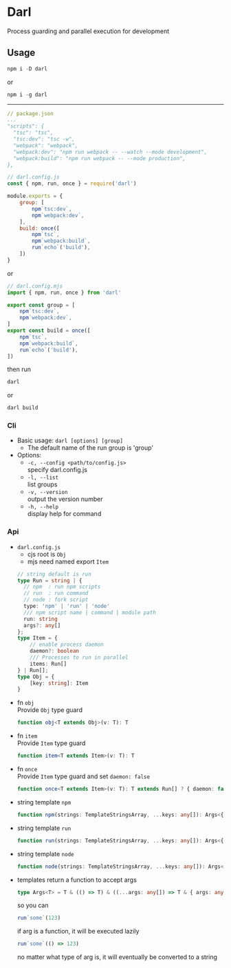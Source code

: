 # Darl
Process guarding and parallel execution for development  

## Usage
```ps1
npm i -D darl
```
or
```ps1
npm i -g darl
```
---
```yaml
// package.json
...
"scripts": {
  "tsc": "tsc",
  "tsc:dev": "tsc -w",
  "webpack": "webpack",
  "webpack:dev": "npm run webpack -- --watch --mode development",
  "webpack:build": "npm run webpack -- --mode production",
},
```
```js
// darl.config.js
const { npm, run, once } = require('darl')

module.exports = {
    group: [
        npm`tsc:dev`,
        npm`webpack:dev`,
    ],
    build: once([
        npm`tsc`,
        npm`webpack:build`,
        run`echo`('build'),
    ])
}
```
or
```js
// darl.config.mjs
import { npm, run, once } from 'darl'

export const group = [
    npm`tsc:dev`,
    npm`webpack:dev`,
]
export const build = once([
    npm`tsc`,
    npm`webpack:build`,
    run`echo`('build'),
])
```
then run
```ps1
darl
```
or
```ps1
darl build
```
### Cli
- Basic usage: `darl [options] [group]`
  * The default name of the run group is 'group'
- Options:
  - `-c, --config <path/to/config.js>`  
    specify darl.config.js   
  - `-l, --list`  
    list groups
  - `-v, --version`  
    output the version number
  - `-h, --help`  
    display help for command

### Api
- `darl.config.js`
  - cjs root is `Obj`  
  - mjs need named export `Item`  
  ```ts
  // string default is run
  type Run = string | { 
    // npm  : run npm scripts
    // run  : run command
    // node : fork script
    type: 'npm' | 'run' | 'node'
    /// npm script name | command | module path
    run: string
    args?: any[]
  };
  type Item = {
      // enable process daemon
      daemon?: boolean
      /// Processes to run in parallel
      items: Run[]
  } | Run[];
  type Obj = {
      [key: string]: Item
  }
  ```
- fn `obj`  
  Provide `Obj` type guard
  ```ts
  function obj<T extends Obj>(v: T): T
  ```
- fn `item`  
  Provide `Item` type guard
  ```ts
  function item<T extends Item>(v: T): T
  ```
- fn `once`  
  Provide `Item` type guard and set `daemon: false`
  ```ts
  function once<T extends Item>(v: T): T extends Run[] ? { daemon: false, items: T } : T & { daemon: false }
  ```
- string template `npm`
  ```ts
  function npm(strings: TemplateStringsArray, ...keys: any[]): Args<{ type: 'npm'; run: string }>
  ```
- string template `run`
  ```ts
  function run(strings: TemplateStringsArray, ...keys: any[]): Args<{ type: 'run'; run: string }>
  ```
- string template `node`
  ```ts
  function node(strings: TemplateStringsArray, ...keys: any[]): Args<{ type: 'node'; run: string }>
  ```
- templates return a function to accept args  
  ```ts
  type Args<T> = T & (() => T) & ((...args: any[]) => T & { args: any[] })
  ```
  so you can
  ```ts
  run`some`(123)
  ```
  if arg is a function, it will be executed lazily
  ```ts
  run`some`(() => 123)
  ```
  no matter what type of arg is, it will eventually be converted to a string

